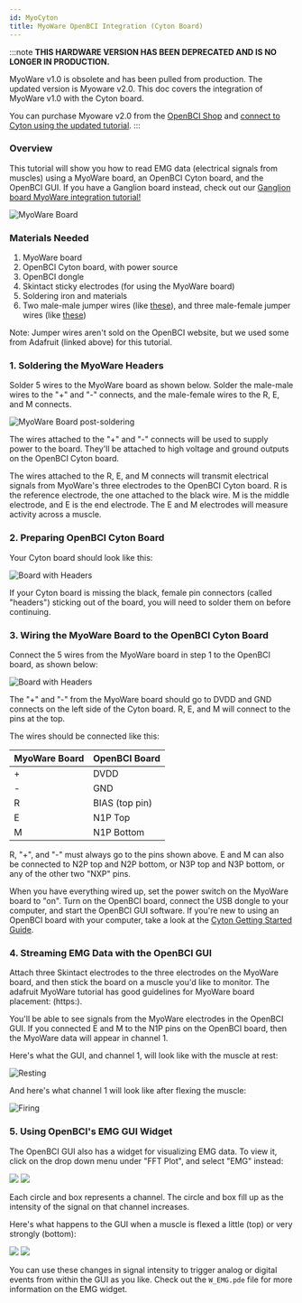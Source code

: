 ```yaml
---
id: MyoCyton
title: MyoWare OpenBCI Integration (Cyton Board)
---
```

:::note
**THIS HARDWARE VERSION HAS BEEN DEPRECATED AND IS NO LONGER IN PRODUCTION.**

MyoWare v1.0 is obsolete and has been pulled from production. The updated version is Myoware v2.0. This doc covers the integration of MyoWare v1.0 with the Cyton board.

You can purchase Myoware v2.0 from the [OpenBCI Shop](https://shop.openbci.com/) and [connect to Cyton using the updated tutorial](../ThirdParty/Myoware/MyoWare_Cyton_Tutorial.md).
:::

### Overview

This tutorial will show you how to read EMG data (electrical signals from muscles) using a MyoWare board, an OpenBCI Cyton board, and the OpenBCI GUI. If you have a Ganglion board instead, check out our [Ganglion board MyoWare integration tutorial!](Deprecated/15-MyoWare_Integration_Ganglion.md)

![MyoWare Board](../assets/ThirdPartyImages/myoware.jpg)

### Materials Needed

1.  MyoWare board
2.  OpenBCI Cyton board, with power source
3.  OpenBCI dongle
4.  Skintact sticky electrodes (for using the MyoWare board)
5.  Soldering iron and materials
6.  Two male-male jumper wires (like [these](https://www.adafruit.com/product/266)), and three male-female jumper wires (like [these](https://www.adafruit.com/product/826))

Note: Jumper wires aren't sold on the OpenBCI website, but we used some from Adafruit (linked above) for this tutorial.

### 1. Soldering the MyoWare Headers

Solder 5 wires to the MyoWare board as shown below. Solder the male-male wires to the "+" and "-" connects, and the male-female wires to the R, E, and M connects.

![MyoWare Board post-soldering](../assets/ThirdPartyImages/myoware_post_solder.jpg)

The wires attached to the "+" and "-" connects will be used to supply power to the board. They'll be attached to high voltage and ground outputs on the OpenBCI Cyton board.

The wires attached to the R, E, and M connects will transmit electrical signals from MyoWare's three electrodes to the OpenBCI Cyton board. R is the reference electrode, the one attached to the black wire. M is the middle electrode, and E is the end electrode. The E and M electrodes will measure activity across a muscle.

### 2. Preparing OpenBCI Cyton Board

Your Cyton board should look like this:

![Board with Headers](../assets/ThirdPartyImages/8bit_w_Headers.jpg)

If your Cyton board is missing the black, female pin connectors (called "headers") sticking out of the board, you will need to solder them on before continuing.

### 3. Wiring the MyoWare Board to the OpenBCI Cyton Board

Connect the 5 wires from the MyoWare board in step 1 to the OpenBCI board, as shown below:

![Board with Headers](../assets/ThirdPartyImages/cyton_myoware_connects.jpg)

The "+" and "-" from the MyoWare board should go to DVDD and GND connects on the left side of the Cyton board. R, E, and M will connect to the pins at the top.

The wires should be connected like this:

| MyoWare Board | OpenBCI Board  |
| ------------- | -------------- |
| +             | DVDD           |
| -             | GND            |
| R             | BIAS (top pin) |
| E             | N1P Top        |
| M             | N1P Bottom     |

R, "+", and "-" must always go to the pins shown above. E and M can also be connected to N2P top and N2P bottom, or N3P top and N3P bottom, or any of the other two "NXP" pins.

When you have everything wired up, set the power switch on the MyoWare board to "on". Turn on the OpenBCI board, connect the USB dongle to your computer, and start the OpenBCI GUI software. If you're new to using an OpenBCI board with your computer, take a look at the [Cyton Getting Started Guide](GettingStarted/Boards/01-Cyton_Getting_Started_Guide.md).

### 4. Streaming EMG Data with the OpenBCI GUI

Attach three Skintact electrodes to the three electrodes on the MyoWare board, and then stick the board on a muscle you'd like to monitor. The adafruit MyoWare tutorial has good guidelines for MyoWare board placement: (https:).

You'll be able to see signals from the MyoWare electrodes in the OpenBCI GUI. If you connected E and M to the N1P pins on the OpenBCI board, then the MyoWare data will appear in channel 1.

Here's what the GUI, and channel 1, will look like with the muscle at rest:

![Resting](../assets/ThirdPartyImages/OpenBCIGUI_at_rest.png)

And here's what channel 1 will look like after flexing the muscle:

![Firing](../assets/ThirdPartyImages/OpenBCIGUI_after_flex.png)

### 5. Using OpenBCI's EMG GUI Widget

The OpenBCI GUI also has a widget for visualizing EMG data. To view it, click on the drop down menu under "FFT Plot", and select "EMG" instead:

![](../assets/ThirdPartyImages/emg_drop_down_menu.png)
![](../assets/ThirdPartyImages/EMG_gui_at_rest.png)

Each circle and box represents a channel. The circle and box fill up as the intensity of the signal on that channel increases.

Here's what happens to the GUI when a muscle is flexed a little (top) or very strongly (bottom):

![](../assets/ThirdPartyImages/emg_gui_flex_small.png)
![](../assets/ThirdPartyImages/emg_gui_flex_big.png)

You can use these changes in signal intensity to trigger analog or digital events from within the GUI as you like. Check out the `W_EMG.pde` file for more information on the EMG widget.

